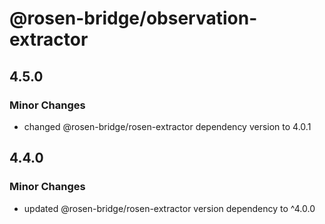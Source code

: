 # @rosen-bridge/observation-extractor

## 4.5.0

### Minor Changes

- changed @rosen-bridge/rosen-extractor dependency version to 4.0.1

## 4.4.0

### Minor Changes

- updated @rosen-bridge/rosen-extractor version dependency to ^4.0.0

